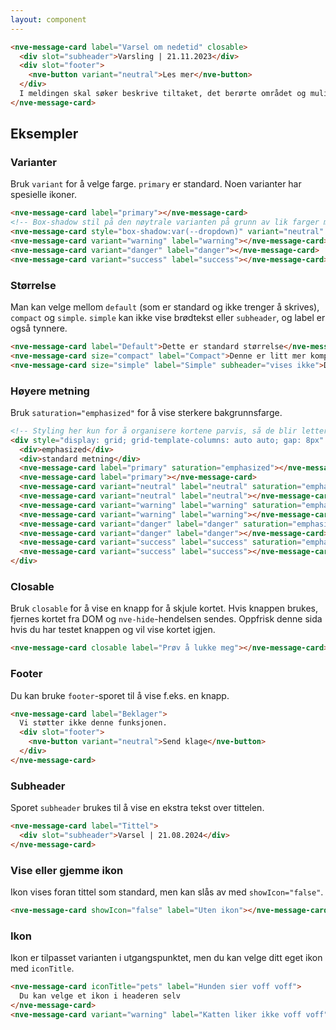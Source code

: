 ```yaml
---
layout: component
---
```


<CodeExamplePreview>

```html
<nve-message-card label="Varsel om nedetid" closable>
  <div slot="subheader">Varsling | 21.11.2023</div>
  <div slot="footer">
    <nve-button variant="neutral">Les mer</nve-button>
  </div>
  I meldingen skal søker beskrive tiltaket, det berørte området og mulige konsekvenser for miljø og samfunn.
</nve-message-card>
```

</CodeExamplePreview>

## Eksempler

### Varianter

Bruk `variant` for å velge farge. `primary` er standard. Noen varianter har spesielle ikoner.

<CodeExamplePreview>

```html
<nve-message-card label="primary"></nve-message-card>
<!-- Box-shadow stil på den nøytrale varianten på grunn av lik farger med bakgrunnen i kodeforhåndsvisningen -->
<nve-message-card style="box-shadow:var(--dropdown)" variant="neutral" label="neutral"></nve-message-card>
<nve-message-card variant="warning" label="warning"></nve-message-card>
<nve-message-card variant="danger" label="danger"></nve-message-card>
<nve-message-card variant="success" label="success"></nve-message-card>
```

</CodeExamplePreview>

### Størrelse

Man kan velge mellom `default` (som er standard og ikke trenger å skrives), `compact` og `simple`.
`simple` kan ikke vise brødtekst eller `subheader`, og label er også tynnere.

<CodeExamplePreview>

```html
<nve-message-card label="Default">Dette er standard størrelse</nve-message-card>
<nve-message-card size="compact" label="Compact">Denne er litt mer kompakt</nve-message-card>
<nve-message-card size="simple" label="Simple" subheader="vises ikke">Denne brødteksten vises ikke</nve-message-card>
```

</CodeExamplePreview>

### Høyere metning

Bruk `saturation="emphasized"` for å vise sterkere bakgrunnsfarge.

<CodeExamplePreview>

```html
<!-- Styling her kun for å organisere kortene parvis, så de blir lettere å sammenligne -->
<div style="display: grid; grid-template-columns: auto auto; gap: 8px" ;>
  <div>emphasized</div>
  <div>standard metning</div>
  <nve-message-card label="primary" saturation="emphasized"></nve-message-card>
  <nve-message-card label="primary"></nve-message-card>
  <nve-message-card variant="neutral" label="neutral" saturation="emphasized"></nve-message-card>
  <nve-message-card variant="neutral" label="neutral"></nve-message-card>
  <nve-message-card variant="warning" label="warning" saturation="emphasized"></nve-message-card>
  <nve-message-card variant="warning" label="warning"></nve-message-card>
  <nve-message-card variant="danger" label="danger" saturation="emphasized"></nve-message-card>
  <nve-message-card variant="danger" label="danger"></nve-message-card>
  <nve-message-card variant="success" label="success" saturation="emphasized"></nve-message-card>
  <nve-message-card variant="success" label="success"></nve-message-card>
</div>
```

</CodeExamplePreview>

### Closable

Bruk `closable` for å vise en knapp for å skjule kortet.
Hvis knappen brukes, fjernes kortet fra DOM og `nve-hide`-hendelsen sendes.
Oppfrisk denne sida hvis du har testet knappen og vil vise kortet igjen.

<CodeExamplePreview>

```html
<nve-message-card closable label="Prøv å lukke meg"></nve-message-card>
```

</CodeExamplePreview>

### Footer

Du kan bruke `footer`-sporet til å vise f.eks. en knapp.

<CodeExamplePreview>

```html
<nve-message-card label="Beklager">
  Vi støtter ikke denne funksjonen.
  <div slot="footer">
    <nve-button variant="neutral">Send klage</nve-button>
  </div>
</nve-message-card>
```

</CodeExamplePreview>

### Subheader

Sporet `subheader` brukes til å vise en ekstra tekst over tittelen.

<CodeExamplePreview>

```html
<nve-message-card label="Tittel">
  <div slot="subheader">Varsel | 21.08.2024</div>
</nve-message-card>
```

</CodeExamplePreview>

### Vise eller gjemme ikon

Ikon vises foran tittel som standard, men kan slås av med `showIcon="false"`.

<CodeExamplePreview>

```html
<nve-message-card showIcon="false" label="Uten ikon"></nve-message-card>
```

</CodeExamplePreview>

### Ikon

Ikon er tilpasset varianten i utgangspunktet, men du kan velge ditt eget ikon med `iconTitle`.

<CodeExamplePreview>

```html
<nve-message-card iconTitle="pets" label="Hunden sier voff voff">
  Du kan velge et ikon i headeren selv
</nve-message-card>
<nve-message-card variant="warning" label="Katten liker ikke voff voff"> Vær forsiktig </nve-message-card>
```

</CodeExamplePreview>
